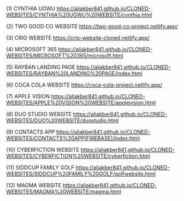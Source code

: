 (1) CYNTHIA UGWU
https://aliakber841.github.io/CLONED-WEBSITES/CYNTHIA%20UGWU%20WEBSITE/cynthia.html

(2) TWO GOOD CO WEBSITE 
https://two-good-co-project.netlify.app/

(3) CRIO WEBSITE 
https://crio-website-cloned.netlify.app/

(4) MICROSOFT 365
https://aliakber841.github.io/CLONED-WEBSITES/MICROSOFT%20365/microsoft.html

(5) RAYBAN LANDING PAGE
https://aliakber841.github.io/CLONED-WEBSITES/RAYBAN%20LANDING%20PAGE/index.html

(6) COCA COLA WEBSITE 
https://coca-cola-project.netlify.app/

(7) APPLE VISION
https://aliakber841.github.io/CLONED-WEBSITES/APPLE%20VISION%20WEBSITE/applevision.html

(8) DUO STUDIO WEBSITE
https://aliakber841.github.io/CLONED-WEBSITES/DUO%20WEBSITE/duostudio.html

(9) CONTACTS APP
https://aliakber841.github.io/CLONED-WEBSITES/CONTACTS%20APP(FIREBASE)/index.html

(10) CYBERFICTION WEBSITE
https://aliakber841.github.io/CLONED-WEBSITES/CYBERFICTION%20WEBSITE/cyberfiction.html

(11) SIDDCUP FAMILY GOLF
https://aliakber841.github.io/CLONED-WEBSITES/SIDDCUP%20FAMILY%20GOLF/golfwebsite.html

(12) MAGMA WEBSITE
https://aliakber841.github.io/CLONED-WEBSITES/MAGMA%20WEBSITE/magma.html



